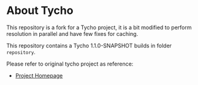 About Tycho
===========

This repository is a fork for a Tycho project, it is a bit modified to perform resolution in parallel and have few fixes for caching.

This repository contains a Tycho 1.1.0-SNAPSHOT builds in folder `repository`.

Please refer to original tycho project as reference: 

  * [Project Homepage](http://www.eclipse.org/tycho/)
